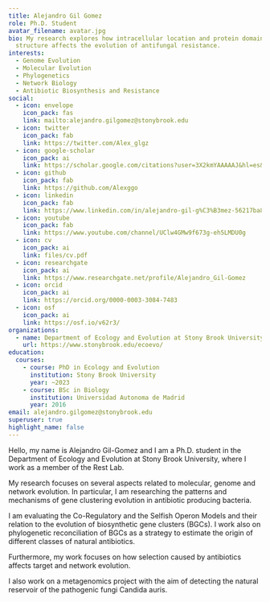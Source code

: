 ```yaml
---
title: Alejandro Gil Gomez
role: Ph.D. Student
avatar_filename: avatar.jpg
bio: My research explores how intracellular location and protein domain
  structure affects the evolution of antifungal resistance.
interests:
  - Genome Evolution
  - Molecular Evolution
  - Phylogenetics
  - Network Biology
  - Antibiotic Biosynthesis and Resistance
social:
  - icon: envelope
    icon_pack: fas
    link: mailto:alejandro.gilgomez@stonybrook.edu
  - icon: twitter
    icon_pack: fab
    link: https://twitter.com/Alex_glgz
  - icon: google-scholar
    icon_pack: ai
    link: https://scholar.google.com/citations?user=3X2kmYAAAAAJ&hl=es&authuser=1
  - icon: github
    icon_pack: fab
    link: https://github.com/Alexggo
  - icon: linkedin
    icon_pack: fab
    link: https://www.linkedin.com/in/alejandro-gil-g%C3%B3mez-56217ba8/
  - icon: youtube
    icon_pack: fab
    link: https://www.youtube.com/channel/UClw4GMw9f673g-eh5LMDU0g
  - icon: cv
    icon_pack: ai
    link: files/cv.pdf
  - icon: researchgate
    icon_pack: ai
    link: https://www.researchgate.net/profile/Alejandro_Gil-Gomez
  - icon: orcid
    icon_pack: ai
    link: https://orcid.org/0000-0003-3084-7483
  - icon: osf
    icon_pack: ai
    link: https://osf.io/v62r3/
organizations:
  - name: Department of Ecology and Evolution at Stony Brook University
    url: https://www.stonybrook.edu/ecoevo/
education:
  courses:
    - course: PhD in Ecology and Evolution
      institution: Stony Brook University
      year: ~2023
    - course: BSc in Biology
      institution: Universidad Autonoma de Madrid
      year: 2016
email: alejandro.gilgomez@stonybrook.edu
superuser: true
highlight_name: false
---
```


Hello, my name is Alejandro Gil-Gomez and I am a Ph.D. student in the Department of Ecology and Evolution at Stony Brook University, where I work as a member of the Rest Lab.

My research focuses on several aspects related to molecular, genome and network evolution. In particular, I am researching the patterns and mechanisms of gene clustering evolution in antibiotic producing bacteria.

I am evaluating the Co-Regulatory and the Selfish Operon Models and their relation to the evolution of biosynthetic gene clusters (BGCs). I work also on phylogenetic reconciliation of BGCs as a strategy to estimate the origin of different classes of natural antibiotics.

Furthermore, my work focuses on how selection caused by antibiotics affects target and network evolution.

I also work on a metagenomics project with the aim of detecting the natural reservoir of the pathogenic fungi Candida auris.
